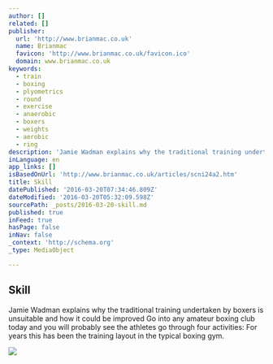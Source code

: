 ```yaml
---
author: []
related: []
publisher:
  url: 'http://www.brianmac.co.uk'
  name: Brianmac
  favicon: 'http://www.brianmac.co.uk/favicon.ico'
  domain: www.brianmac.co.uk
keywords:
  - train
  - boxing
  - plyometrics
  - round
  - exercise
  - anaerobic
  - boxers
  - weights
  - aerobic
  - ring
description: 'Jamie Wadman explains why the traditional training undertaken by boxers is unsuitable and how it could be improved Go into any amateur boxing club today and you will probably see the athletes go through four activities: For years this has been the training layout in the typical boxing gym.'
inLanguage: en
app_links: []
isBasedOnUrl: 'http://www.brianmac.co.uk/articles/scni24a2.htm'
title: Skill
datePublished: '2016-03-20T07:34:46.809Z'
dateModified: '2016-03-20T05:32:09.598Z'
sourcePath: _posts/2016-03-20-skill.md
published: true
inFeed: true
hasPage: false
inNav: false
_context: 'http://schema.org'
_type: MediaObject

---
```

<article style=""><h1>Skill</h1><p>Jamie Wadman explains why the traditional training undertaken by boxers is unsuitable and how it could be improved Go into any amateur boxing club today and you will probably see the athletes go through four activities: For years this has been the training layout in the typical boxing gym.</p><img src="http://www.brianmac.co.uk/pictures/sclogo.jpg" /></article>